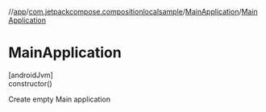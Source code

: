//[app](../../../index.md)/[com.jetpackcompose.compositionlocalsample](../index.md)/[MainApplication](index.md)/[MainApplication](-main-application.md)

# MainApplication

[androidJvm]\
constructor()

Create empty Main application
